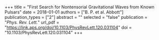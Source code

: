 +++
title = "First Search for Nontensorial Gravitational Waves from Known Pulsars"
date = 2018-01-01
authors = ["B. P. et al. Abbott"]
publication_types = ["2"]
abstract = ""
selected = "false"
publication = "*Phys. Rev. Lett.*"
url_pdf = "https://link.aps.org/doi/10.1103/PhysRevLett.120.031104"
doi = "10.1103/PhysRevLett.120.031104"
+++


